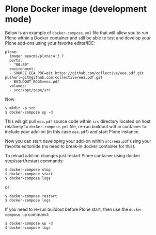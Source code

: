 # Plone Docker image (development mode)

Below is an example of `docker-compose.yml` file that will allow you to run
Plone within a Docker container and still be able to test and develop
your Plone add-ons using your favorite editor/IDE:

    plone:
      image: eeacms/plone:4.3.7
      ports:
      - "80:80"
      environment:
      - SOURCE_EEA_PDF=git https://github.com/collective/eea.pdf.git pushurl=git@github.com:collective/eea.pdf.git
      - BUILDOUT_EGGS=eea.pdf
      volumes:
      - src:/opt/zope/src

Now:

    $ mkdir -p src
    $ docker-compose up -d

This will git pull `eea.pdf` source code within `src` directory located on host
relatively to `docker-compose.yml` file, re-run buildout within container
to include your add-on (in this case `eea.pdf`) and start Plone instance.

Now you can start developing your add-on within `src/eea.pdf` using your
favorite editor/ide (no need to break-in docker container for this).

To reload add-on changes just restart Plone container using
docker stop/start/restart commands:

    $ docker-compose stop
    $ docker-compose start
    $ docker-compose logs

or

    $ docker-compose restart
    $ docker-compose logs

If you need to re-run buildout before Plone start,
then use the `docker-compose up` command:

    $ docker-compose up -d
    $ docker-compose logs
